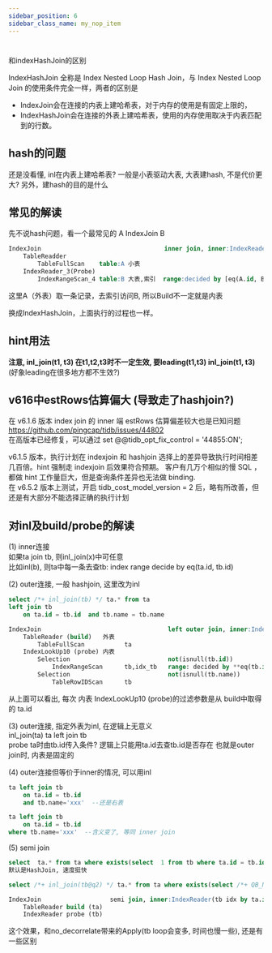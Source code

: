 ```yaml
---
sidebar_position: 6
sidebar_class_name: my_nop_item
---
```

#

和indexHashJoin的区别

IndexHashJoin 全称是 Index Nested Loop Hash Join，与 Index Nested Loop Join 的使用条件完全一样，两者的区别是  
-   IndexJoin会在连接的内表上建哈希表，对于内存的使用是有固定上限的，
-   IndexHashJoin会在连接的外表上建哈希表，使用的内存使用取决于内表匹配到的行数。

## hash的问题
还是没看懂, inl在内表上建哈希表? 
    一般是小表驱动大表, 大表建hash, 不是代价更大?
    另外，建hash的目的是什么

## 常见的解读
先不说hash问题，看一个最常见的 A IndexJoin B
```sql
IndexJoin                                  inner join, inner:IndexReader_3, outkey:A.id, innkey:B
    TableReadder
        TableFullScan    table:A 小表
    IndexReader_3(Probe)
        IndexRangeScan_4 table:B 大表,索引  range:decided by [eq(A.id, B.id)] 索引过滤
```
这里A（外表）取一条记录，去索引访问B, 所以Build不一定就是内表

换成IndexHashJoin，上面执行的过程也一样。

## hint用法

**注意, inl_join(t1, t3) 在t1,t2,t3时不一定生效, 要leading(t1,t3) inl_join(t1, t3)**  
(好象leading在很多地方都不生效?)

## v616中estRows估算偏大 (导致走了hashjoin?)
在 v6.1.6 版本 index join 的 inner 端 estRows 估算偏差较大也是已知问题   
https://github.com/pingcap/tidb/issues/44802  
在高版本已经修复，可以通过 set @@tidb_opt_fix_control = '44855:ON';


v6.1.5 版本，执行计划在 indexjoin 和 hashjoin 选择上的差异导致执行时间相差几百倍。hint 强制走 indexjoin 后效果符合预期。
客户有几万个相似的慢 SQL ，都做 hint 工作量巨大，但是查询条件差异也无法做 binding.  
在 v6.5.2 版本上测试，开启 tidb_cost_model_version = 2 后，略有所改善，但还是有大部分不能选择正确的执行计划


## 对inl及build/probe的解读

(1) inner连接  
如果ta join tb, 则inl_join(x)中可任意  
    比如inl(b), 则ta中每一条去查tb: index range decide by eq(ta.id, tb.id)


(2) outer连接, 一般 hashjoin, 这里改为inl  
```sql
select /*+ inl_join(tb) */ ta.* from ta 
left join tb
    on ta.id = tb.id  and tb.name = tb.name

IndexJoin                                   left outer join, inner:IndexLookUp10, outer key:ta.id, 
    TableReader (build)   外表
        TableFullScan           ta
    IndexLookUp10 (probe) 内表
        Selection                           not(isnull(tb.id))
            IndexRangeScan      tb,idx_tb   range: decided by **eq(tb.id, ta.id)**
        Selection                           not(isnull(tb.name))
            TableRowIDScan      tb
```
从上面可以看出, 每次 内表 IndexLookUp10 (probe)的过滤参数是从 build中取得的 ta.id

(3) outer连接, 指定外表为inl, 在逻辑上无意义  
inl_join(ta)  ta left join tb  
probe ta时由tb.id传入条件? 逻辑上只能用ta.id去查tb.id是否存在
也就是outer join时, 内表是固定的

(4) outer连接但等价于inner的情况, 可以用inl  
```sql
ta left join tb
    on ta.id = tb.id
    and tb.name='xxx'  --还是右表

ta left join tb
    on ta.id = tb.id
where tb.name='xxx'  --含义变了, 等同 inner join
```

(5) semi join  
```sql
select  ta.* from ta where exists(select  1 from tb where ta.id = tb.id)
默认是HashJoin, 速度挺快

select /*+ inl_join(tb@q2) */ ta.* from ta where exists(select /*+ QB_NAME(q2) */ 1 from tb where ta.id = tb.id)

IndexJoin                   semi join, inner:IndexReader(tb idx by ta.id), outer key:ta.id
    TableReader build (ta)
    IndexReader probe (tb)
```
这个效果，和no_decorrelate带来的Apply(tb loop会变多, 时间也慢一些), 还是有一些区别




